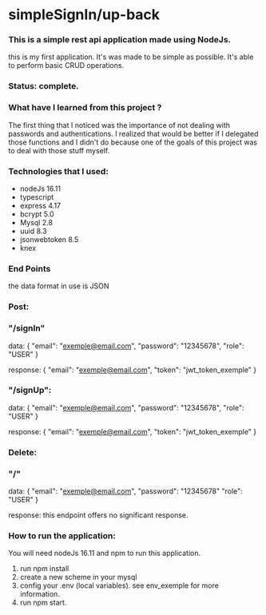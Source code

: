 # simpleSignIn/up-back

### This is a simple rest api application made using NodeJs.
this is my first application. It's was made to be simple as possible. It's able to perform basic CRUD operations. 

### Status: complete.

### What have I learned from this project ?
The first thing that I noticed was the importance of not dealing with passwords and authentications. I realized that would be better if I delegated those functions and I didn't do because one of the goals of this project was to deal with those stuff myself.


### Technologies that I used:
 + nodeJs 16.11
 + typescript
 + express 4.17
 + bcrypt 5.0
 + Mysql 2.8
 + uuid 8.3
 + jsonwebtoken 8.5
 + knex 
 
 ### End Points
the data format in use is JSON

 ### Post: 
 
 ### "/signIn"
 
 data: {
    "email": "exemple@email.com",
    "password": "12345678",
    "role": "USER"
 }
 
 response: {
   "email": "exemple@email.com",
   "token": "jwt_token_exemple"
 }
 
 ### "/signUp": 
 
 data: {
   "email": "exemple@email.com",
   "password": "12345678",
   "role": "USER"
 }
 
 response: {
   "email": "exemple@email.com",
   "token": "jwt_token_exemple"
 }
 
 ### Delete: 
 
 ### "/"
 
data: {
   "email": "exemple@email.com",
   "password": "12345678"
   "role": "USER"
}
 
response: this endpoint offers no significant response.
 
 ### How to run the application:
 You will need  nodeJs 16.11 and npm to run this application.
 
 1) run npm install
 2) create a new scheme in your mysql
 3) config your .env (local variables). see env_exemple for more information.
 4) run npm start.
